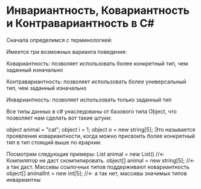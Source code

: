 # Инвариантность, Ковариантность и Контравариантность в С#

Сначала определимся с терминологией:

Имеется три возможных варианта поведения:

Ковариантность: позволяет использовать более конкретный тип, чем заданный изначально

Контравариантность: позволяет использовать более универсальный тип, чем заданный изначально

Инвариантность: позволяет использовать только заданный тип

Все типы данных в с# унаследованы от базового типа Object, что позволяет нам сделать вот такие штуки:

object animal = "cat";
object i = 1;
object o = new string[5];
Это называется проявления ковариантности, когда можно присвоить более конкретный тип в
 тип стоящий выше по ерархии.

Посмотрим следующие примеры:
List<object> animal = new List<string>() //<- Компилятор не даст скомпилировать.
object[] animal = new string[5];  //<- а так даст. Массивы ссылочных типов поддерживают ковариантность
object[] animalInt = new int[5]; //<- а так нет, массивы значимых типов инвариантны


 


 
 




